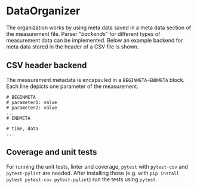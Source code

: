 # DataOrganizer
The organization works by using meta data saved in a meta data section of the measurement file. Parser "_backends_" for different types of measurement data can be implemented. Below an example backend for meta data stored in the header of a CSV file is shown.

## CSV header backend

The measurement metadata is encapsuled in a `BEGINMETA`-`ENDMETA` block. Each line depicts one parameter of the measurement.

```
# BEGINMETA
# parameter1: value
# parameter2: value
...
# ENDMETA

# time, data
...
```

## Coverage and unit tests
For running the unit tests, linter and coverage, `pytest` with `pytest-cov` and `pytest-pylint` are
needed. After installing those (e.g. with `pip install pytest pytest-cov pytest-pylint`) run the
tests using `pytest`.
